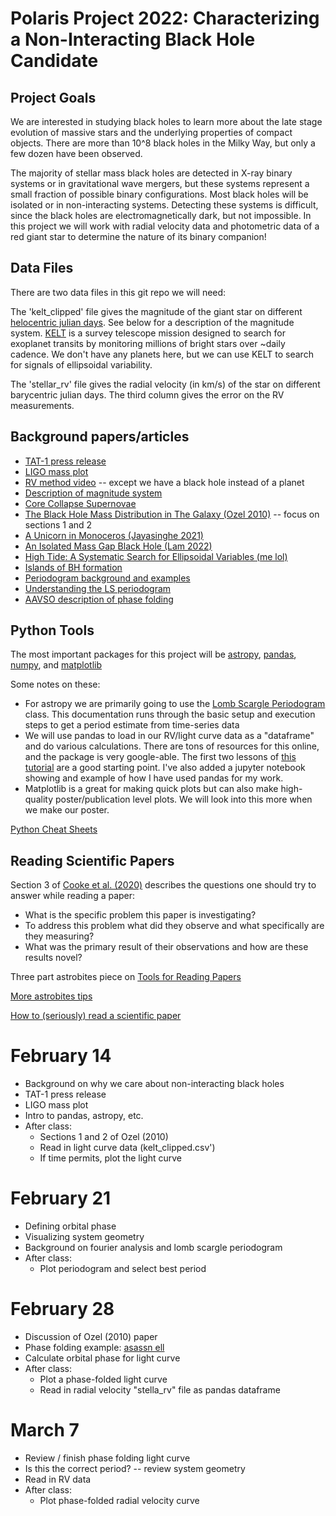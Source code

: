 # Polaris Project 2022: Characterizing a Non-Interacting Black Hole Candidate

## Project Goals

We are interested in studying black holes to learn more about the late stage evolution of massive stars and the underlying properties of compact objects. There are more than 10^8 black holes in the Milky Way, but only a few dozen have been observed. 

The majority of stellar mass black holes are detected in X-ray binary systems or in gravitational wave mergers, but these systems represent a small fraction of possible binary configurations. Most black holes will be isolated or in non-interacting systems. Detecting these systems is difficult, since the black holes are electromagnetically dark, but not impossible. In this project we will work with radial velocity data and photometric data of a red giant star to determine the nature of its binary companion!

## Data Files

There are two data files in this git repo we will need:

The 'kelt_clipped' file gives the magnitude of the giant star on different [helocentric julian days](https://en.wikipedia.org/wiki/Heliocentric_Julian_Day). See below for a description of the magnitude system. [KELT](https://keltsurvey.org/) is a survey telescope mission designed to search for exoplanet transits by monitoring millions of bright stars over ~daily cadence. We don't have any planets here, but we can use KELT to search for signals of ellipsoidal variability. 

The 'stellar_rv' file gives the radial velocity (in km/s) of the star on different barycentric julian days. The third column gives the error on the RV measurements.

## Background papers/articles

* [TAT-1 press release](https://news.osu.edu/scientists-may-just-have-discovered-a-new-class-of-black-holes/)
* [LIGO mass plot](https://media.ligo.northwestern.edu/gallery/mass-plot)
* [RV method video](https://www.youtube.com/watch?v=sJ45Gb99KII) -- except we have a black hole instead of a planet
* [Description of magnitude system](http://www.astronomynotes.com/starprop/s4.htm)
* [Core Collapse Supernovae](https://astronomy.swin.edu.au/cosmos/c/core-collapse)
* [The Black Hole Mass Distribution in The Galaxy (Ozel 2010)](https://ui.adsabs.harvard.edu/abs/2010ApJ...725.1918O/abstract) -- focus on sections 1 and 2
* [A Unicorn in Monoceros (Jayasinghe 2021)](https://ui.adsabs.harvard.edu/abs/2021MNRAS.504.2577J/abstract)
* [An Isolated Mass Gap Black Hole (Lam 2022)](https://ui.adsabs.harvard.edu/abs/2022arXiv220201903L/abstract)
* [High Tide: A Systematic Search for Ellipsoidal Variables (me lol)](https://ui.adsabs.harvard.edu/abs/2021MNRAS.507..104R/abstract)
* [Islands of BH formation](http://www.astroexplorer.org/details/apj522871f13)
* [Periodogram background and examples](https://online.stat.psu.edu/stat510/lesson/6/6.1)
* [Understanding the LS periodogram](https://iopscience.iop.org/article/10.3847/1538-4365/aab766)
* [AAVSO description of phase folding](https://www.aavso.org/sites/default/files/Chapter12.pdf)

## Python Tools

The most important packages for this project will be [astropy](https://www.astropy.org/), [pandas](https://pandas.pydata.org/docs/), [numpy](https://pandas.pydata.org/docs/), and [matplotlib](https://matplotlib.org/stable/api/index)

Some notes on these:
* For astropy we are primarily going to use the [Lomb Scargle Periodogram](https://docs.astropy.org/en/stable/timeseries/lombscargle.html) class. This documentation runs through the basic setup and execution steps to get a period estimate from time-series data
* We will use pandas to load in our RV/light curve data as a "dataframe" and do various calculations. There are tons of resources for this online, and the package is very google-able. The first two lessons of [this tutorial](https://bitbucket.org/hrojas/learn-pandas/src/master/) are a good starting point. I've also added a jupyter notebook showing and example of how I have used pandas for my work. 
* Matplotlib is a great for making quick plots but can also make high-quality poster/publication level plots. We will look into this more when we make our poster. 

[Python Cheat Sheets](https://ehmatthes.github.io/pcc_2e/cheat_sheets/cheat_sheets/)

## Reading Scientific Papers

Section 3 of [Cooke et al. (2020)](https://arxiv.org/abs/2006.12566) describes the questions one should try to answer while reading a paper:
* What is the specific problem this paper is investigating?
* To address this problem what did they observe and what specifically are they measuring?
* What was the primary result of their observations and how are these results novel?

Three part astrobites piece on [Tools for Reading Papers](https://astrobites.org/2017/12/19/tools-for-reading-papers-part-1/)

[More astrobites tips](https://astrobites.org/2011/04/19/journal-articles-in-astronomy/)

[How to (seriously) read a scientific paper](https://www.science.org/content/article/how-seriously-read-scientific-paper)

# February 14
* Background on why we care about non-interacting black holes
* TAT-1 press release
* LIGO mass plot
* Intro to pandas, astropy, etc.
* After class:
  * Sections 1 and 2 of Ozel (2010)
  * Read in light curve data (kelt_clipped.csv')
  * If time permits, plot the light curve

# February 21
* Defining orbital phase
* Visualizing system geometry
* Background on fourier analysis and lomb scargle periodogram
* After class:
    * Plot periodogram and select best period

# February 28
* Discussion of Ozel (2010) paper
* Phase folding example: [asassn ell](https://asas-sn.osu.edu/variables/7a3aebd9-090a-586f-b71a-1abfbd5c3a41)
* Calculate orbital phase for light curve
* After class:
   * Plot a phase-folded light curve
   * Read in radial velocity "stella_rv" file as pandas dataframe

# March 7
* Review /  finish phase folding light curve
* Is this the correct period? -- review system geometry
* Read in RV data
* After class:
   * Plot phase-folded radial velocity curve
